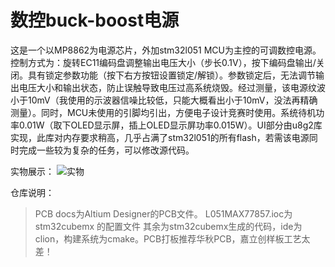# 数控buck-boost电源
这是一个以MP8862为电源芯片，外加stm32l051 MCU为主控的可调数控电源。控制方式为：旋转EC11编码盘调整输出电压大小（步长0.1V），按下编码盘输出/关闭。具有锁定参数功能（按下右方按钮设置锁定/解锁）。参数锁定后，无法调节输出电压大小和输出状态，防止误触导致电压过高系统烧毁。经过测量，该电源纹波小于10mV（我使用的示波器信噪比较低，只能大概看出小于10mV，没法再精确测量）。同时，MCU未使用的引脚均引出，方便电子设计竞赛时使用。系统待机功率0.01W（取下OLED显示屏，插上OLED显示屏功率0.015W）。UI部分由u8g2库实现，此库对内存要求稍高，几乎占满了stm32l051的所有flash，若需该电源同时完成一些较为复杂的任务，可以修改源代码。

实物展示：
![实物](https://cdn.risingentropy.top/images/posts/5ce8a666b2b55bc662fe89bb308c28a4.jpeg)

仓库说明：
>PCB docs为Altium Designer的PCB文件。
L051MAX77857.ioc为stm32cubemx 的配置文件
其余为stm32cubemx生成的代码，ide为clion，构建系统为cmake。PCB打板推荐华秋PCB，嘉立创样板工艺太差！
